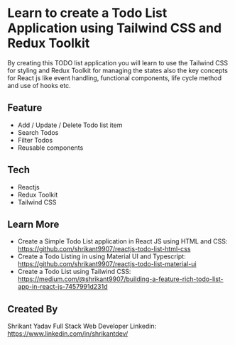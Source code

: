 # Learn to create a Todo List Application using Tailwind CSS and Redux Toolkit

By creating this TODO list application you will learn to use the Tailwind CSS for styling and Redux Toolkit for managing the states also the key concepts for React js like event handling, functional components, life cycle method and use of hooks etc.

## Feature 
- Add / Update / Delete Todo list item
- Search Todos
- Filter Todos
- Reusable components

## Tech
- Reactjs  
- Redux Toolkit
- Tailwind CSS

## Learn More
- Create a Simple Todo List application in React JS using HTML and CSS: https://github.com/shrikant9907/reactjs-todo-list-html-css 
- Create a Todo Listing in using Material UI and Typescript: https://github.com/shrikant9907/reactjs-todo-list-material-ui 
- Create a Todo List using Tailwind CSS: https://medium.com/@shrikant9907/building-a-feature-rich-todo-list-app-in-react-js-7457991d231d 

## Created By 
Shrikant Yadav
Full Stack Web Developer
Linkedin: https://www.linkedin.com/in/shrikantdev/ 
